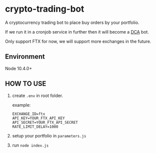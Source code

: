 # crypto-trading-bot

A cryptocurrency trading bot to place buy orders by your portfolio.

If we run it in a cronjob service in further then it will become a [DCA](https://www.investopedia.com/terms/d/dollarcostaveraging.asp) bot.

Only support FTX for now, we will support more exchanges in the future.

## Environment

Node 10.4.0+

## HOW TO USE

1. create `.env` in root folder.

   example:

   ```text
   EXCHANGE_ID=ftx
   API_KEY=YOUR_FTX_API_KEY
   API_SECRET=YOUR_FTX_API_SECRET
   RATE_LIMIT_DELAY=1000
   ```

2. setup your portfolio in `parameters.js`

3. run `node index.js`
